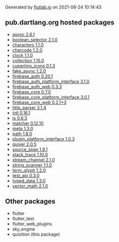 Generated by [flutlab.io](https://flutlab.io) on 2021-08-24 10:14:43


## pub.dartlang.org hosted packages

 - [async 2.6.1](https://pub.dartlang.org/packages/async/versions/2.6.1)
 - [boolean_selector 2.1.0](https://pub.dartlang.org/packages/boolean_selector/versions/2.1.0)
 - [characters 1.1.0](https://pub.dartlang.org/packages/characters/versions/1.1.0)
 - [charcode 1.2.0](https://pub.dartlang.org/packages/charcode/versions/1.2.0)
 - [clock 1.1.0](https://pub.dartlang.org/packages/clock/versions/1.1.0)
 - [collection 1.15.0](https://pub.dartlang.org/packages/collection/versions/1.15.0)
 - [cupertino_icons 0.1.3](https://pub.dartlang.org/packages/cupertino_icons/versions/0.1.3)
 - [fake_async 1.2.0](https://pub.dartlang.org/packages/fake_async/versions/1.2.0)
 - [firebase_auth 0.20.1](https://pub.dartlang.org/packages/firebase_auth/versions/0.20.1)
 - [firebase_auth_platform_interface 3.1.0](https://pub.dartlang.org/packages/firebase_auth_platform_interface/versions/3.1.0)
 - [firebase_auth_web 0.3.3](https://pub.dartlang.org/packages/firebase_auth_web/versions/0.3.3)
 - [firebase_core 0.7.0](https://pub.dartlang.org/packages/firebase_core/versions/0.7.0)
 - [firebase_core_platform_interface 3.0.1](https://pub.dartlang.org/packages/firebase_core_platform_interface/versions/3.0.1)
 - [firebase_core_web 0.2.1+3](https://pub.dartlang.org/packages/firebase_core_web/versions/0.2.1+3)
 - [http_parser 3.1.4](https://pub.dartlang.org/packages/http_parser/versions/3.1.4)
 - [intl 0.16.1](https://pub.dartlang.org/packages/intl/versions/0.16.1)
 - [js 0.6.3](https://pub.dartlang.org/packages/js/versions/0.6.3)
 - [matcher 0.12.10](https://pub.dartlang.org/packages/matcher/versions/0.12.10)
 - [meta 1.3.0](https://pub.dartlang.org/packages/meta/versions/1.3.0)
 - [path 1.8.0](https://pub.dartlang.org/packages/path/versions/1.8.0)
 - [plugin_platform_interface 1.0.3](https://pub.dartlang.org/packages/plugin_platform_interface/versions/1.0.3)
 - [quiver 2.0.5](https://pub.dartlang.org/packages/quiver/versions/2.0.5)
 - [source_span 1.8.1](https://pub.dartlang.org/packages/source_span/versions/1.8.1)
 - [stack_trace 1.10.0](https://pub.dartlang.org/packages/stack_trace/versions/1.10.0)
 - [stream_channel 2.1.0](https://pub.dartlang.org/packages/stream_channel/versions/2.1.0)
 - [string_scanner 1.1.0](https://pub.dartlang.org/packages/string_scanner/versions/1.1.0)
 - [term_glyph 1.2.0](https://pub.dartlang.org/packages/term_glyph/versions/1.2.0)
 - [test_api 0.3.0](https://pub.dartlang.org/packages/test_api/versions/0.3.0)
 - [typed_data 1.3.0](https://pub.dartlang.org/packages/typed_data/versions/1.3.0)
 - [vector_math 2.1.0](https://pub.dartlang.org/packages/vector_math/versions/2.1.0)

## Other packages

 - flutter
 - flutter_test
 - flutter_web_plugins
 - sky_engine
 - quizition (this package)


